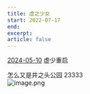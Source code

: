 ```yaml
---
title: 虚之少女
start: 2022-07-17
end: 
excerpt: 
article: false
---
```


[2024-05-10](2024-05-10) 虚少重启

怎么又是井之头公园 23333  
![image.png](https://oss.naglfar28.com/naglfar28/202405111046231.png)


